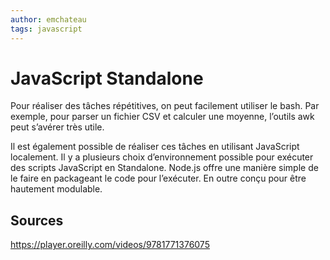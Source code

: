 ```yaml
---
author: emchateau
tags: javascript
---
```


# JavaScript Standalone

Pour réaliser des tâches répétitives, on peut facilement utiliser le bash. Par exemple, pour parser un fichier CSV et calculer une moyenne, l’outils awk peut s’avérer très utile.

Il est également possible de réaliser ces tâches en utilisant JavaScript localement. Il y a plusieurs choix d’environnement possible pour exécuter des scripts JavaScript en Standalone. Node.js offre une manière simple de le faire en packageant le code pour l’exécuter. En outre conçu pour être hautement modulable.



## Sources

https://player.oreilly.com/videos/9781771376075
